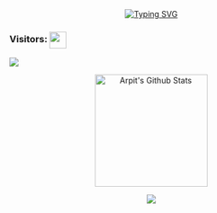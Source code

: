 <div id="about-me" align="center">
<a href="https://git.io/typing-svg"><img src="https://readme-typing-svg.demolab.com?font=Roboto+Condensed&weight=750&size=35&duration=5000&pause=3000&color=1890ff&center=true&vCenter=true&width=1550&lines=Hello!+Welcome!+Take+a+look+around,+see+what+I+am+buiding+and+let+me+know+if+you+want+to+work+together+on+something.+Happy+Building!" alt="Typing SVG" /></a>
</div>


### Visitors: <img align="center" height="30px" src="https://profile-counter.glitch.me/arpitjaswal/count.svg" />
<img align="center" src="https://github-readme-activity-graph.vercel.app/graph?username=arpitjaswal&bg_color=222222&color=ffffff&line=1890ff&point=ffffff&area=true&hide_border=false" />

<p align="center">
<!-- <img align="center" height="200px" src="https://github-readme-stats.vercel.app/api/top-langs/?username=mastercodercat&langs_count=8&theme=dark&layout=compact&hide=html,scss,makefile,ruby,css,less" /> -->
<img align="center" height="200px" src="https://github-readme-stats-git-masterrstaa-rickstaa.vercel.app/api?username=arpitjaswal&show_icons=true&count_private=true&include_all_commits=true&line_height=25&theme=dark" alt="Arpit's Github Stats" />
</p>
</p>
<div align="center" style="font-size: 25px;font-weight: 900;">
  <a href="https://github.com/starlitnightsky">
    <img src="https://github-readme-streak-stats.herokuapp.com?user=arpitjaswal&theme=dark" />
  </a>
</div>
</section>
